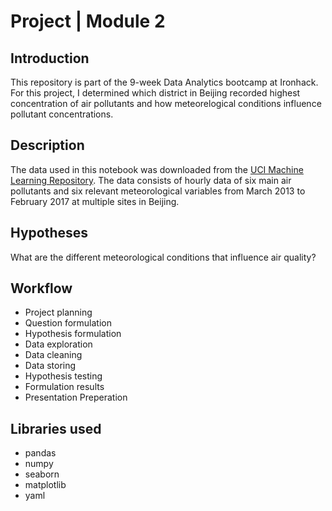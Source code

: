 # Project | Module 2
## Introduction
This repository is part of the 9-week Data Analytics bootcamp at Ironhack. For this project, I determined which district in Beijing recorded highest concentration of air pollutants and how meteorelogical conditions influence pollutant concentrations.
## Description
The data used in this notebook was downloaded from the [UCI Machine Learning Repository](https://archive.ics.uci.edu/dataset/501/beijing+multi+site+air+quality+data). The data consists of hourly data of six main air pollutants and six relevant meteorological variables from March 2013 to February 2017 at multiple sites in Beijing.
## Hypotheses 
What are the different meteorological conditions that influence air quality?
## Workflow
- Project planning
- Question formulation
- Hypothesis formulation
- Data exploration
- Data cleaning
- Data storing
- Hypothesis testing
- Formulation results
- Presentation Preperation
## Libraries used
- pandas
- numpy
- seaborn
- matplotlib
- yaml
